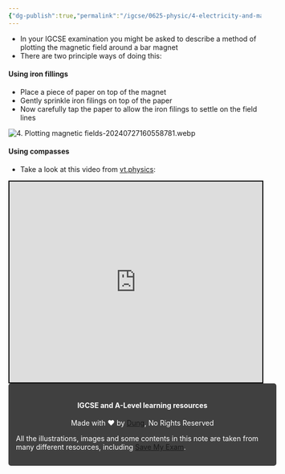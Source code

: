 ```yaml
---
{"dg-publish":true,"permalink":"/igcse/0625-physic/4-electricity-and-magnetism/4-1-simple-phenomena-of-magnetism/4-plotting-magnetic-fields/","tags":["0625-Physics","IGCSE"],"noteIcon":""}
---
```


- In your IGCSE examination you might be asked to describe a method of plotting the magnetic field around a bar magnet
- There are two principle ways of doing this:

#### Using iron fillings
- Place a piece of paper on top of the magnet
- Gently sprinkle iron filings on top of the paper
- Now carefully tap the paper to allow the iron filings to settle on the field lines

![4. Plotting magnetic fields-20240727160558781.webp](/img/user/IGCSE/0625%20-%20Physic/4.%20Electricity%20and%20Magnetism/4.1.%20Simple%20phenomena%20of%20magnetism/Resources/4.%20Plotting%20magnetic%20fields-20240727160558781.webp)

#### Using compasses
- Take a look at this video from [vt.physics]():

<iframe width="100%" height="400px" src="https://www.youtube.com/embed/NWUgK8W-4JM" title="Plotting Magnetic Field Lines GCSE Physics Required Practical" frameborder="0" allow="accelerometer; autoplay; clipboard-write; encrypted-media; gyroscope; picture-in-picture; web-share" referrerpolicy="strict-origin-when-cross-origin" allowfullscreen  style="border: 2px solid #000"></iframe>


<div class="transclusion internal-embed is-loaded"><div class="markdown-embed">





<div style="background-color: #404040; padding:15px; border-radius: 5px; color: #fff; width: 100%">
<h4 style="text-align: center">IGCSE and A-Level learning resources</h4>
<p style="text-align: center">Made with ♥ by <a href="https://www.facebook.com/luong.tuandung.3/" target="_blank">Dung</a>, No Rights Reserved</p>
<p>All the illustrations, images and some contents in this note are taken from many different resources, including <a href="https://www.savemyexams.com/" target="_blank">Save My Exam</a>.</p>
</div>


</div></div>
